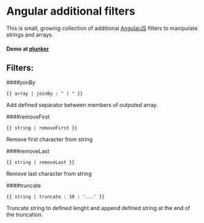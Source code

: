 # Angular additional filters

This is small, growing collection of additional [AngularJS](http://angularjs.org) filters to manipulate strings and arrays.

#### Demo at [plunker](http://plnkr.co/edit/7fF45P2BODrvSROxjDjf?p=preview)

## Filters:

####joinBy
   
    {{ array | joinBy : " | " }}

Add defined separator between members of outputed array. 

####removeFirst

    {{ string | removeFirst }}

Remove first character from string

####removeLast

    {{ string | removeLast }}
    
Remove last character from string

####truncate

    {{ string | truncate : 10 : '...' }}

Truncate string to defined lenght and append defined string at the end of the truncation.
